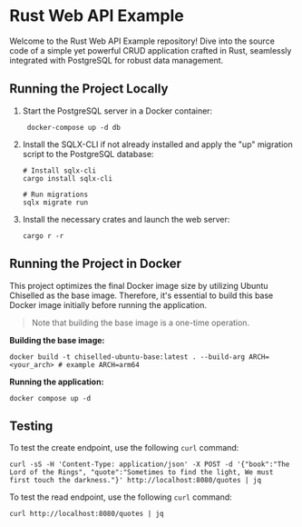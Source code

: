 # Rust Web API Example
Welcome to the Rust Web API Example repository! Dive into the source code of a simple yet powerful CRUD application crafted in Rust, seamlessly integrated with PostgreSQL for robust data management.

## Running the Project Locally
1. Start the PostgreSQL server in a Docker container:

   ```shell
    docker-compose up -d db
   ```
2. Install the SQLX-CLI if not already installed and apply the "up" migration script to the PostgreSQL database:

   ```shell
   # Install sqlx-cli
   cargo install sqlx-cli
   
   # Run migrations
   sqlx migrate run
   ```
3. Install the necessary crates and launch the web server:

   ```shell
   cargo r -r
   ```
## Running the Project in Docker
This project optimizes the final Docker image size by utilizing Ubuntu Chiselled as the base image. Therefore, it's essential to build this base Docker image initially before running the application. 

> Note that building the base image is a one-time operation.

**Building the base image:**
 ```shell
 docker build -t chiselled-ubuntu-base:latest . --build-arg ARCH=<your_arch> # example ARCH=arm64
 ```
**Running the application:**
```shell
docker compose up -d
```
## Testing
To test the create endpoint, use the following `curl` command:

   ```shell
   curl -sS -H 'Content-Type: application/json' -X POST -d '{"book":"The Lord of the Rings", "quote":"Sometimes to find the light, We must first touch the darkness."}' http://localhost:8080/quotes | jq
   ```

   To test the read endpoint, use the following `curl` command:
   ```shell
   curl http://localhost:8080/quotes | jq
   ```